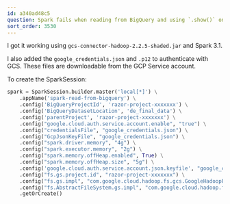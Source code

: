 ```yaml
---
id: a340ad48c5
question: Spark fails when reading from BigQuery and using `.show()` on `SELECT` queries
sort_order: 3530
---
```




I got it working using `gcs-connector-hadoop-2.2.5-shaded.jar` and Spark 3.1.

I also added the `google_credentials.json` and `.p12` to authenticate with GCS. These files are downloadable from the GCP Service account.

To create the SparkSession:

```python
spark = SparkSession.builder.master('local[*]') \
    .appName('spark-read-from-bigquery') \
    .config('BigQueryProjectId', 'razor-project-xxxxxxx') \
    .config('BigQueryDatasetLocation', 'de_final_data') \
    .config('parentProject', 'razor-project-xxxxxxx') \
    .config("google.cloud.auth.service.account.enable", "true") \
    .config("credentialsFile", "google_credentials.json") \
    .config("GcpJsonKeyFile", "google_credentials.json") \
    .config("spark.driver.memory", "4g") \
    .config("spark.executor.memory", "2g") \
    .config("spark.memory.offHeap.enabled", True) \
    .config("spark.memory.offHeap.size", "5g") \
    .config('google.cloud.auth.service.account.json.keyfile', "google_credentials.json") \
    .config("fs.gs.project.id", "razor-project-xxxxxxx") \
    .config("fs.gs.impl", "com.google.cloud.hadoop.fs.gcs.GoogleHadoopFileSystem") \
    .config("fs.AbstractFileSystem.gs.impl", "com.google.cloud.hadoop.fs.gcs.GoogleHadoopFS") \
    .getOrCreate()
```
